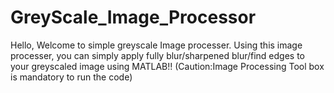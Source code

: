 # GreyScale_Image_Processor
Hello, Welcome to simple greyscale Image processer. Using this image processer, you can simply apply fully blur/sharpened blur/find edges to your greyscaled image using MATLAB!!
(Caution:Image Processing Tool box is mandatory to run the code)

